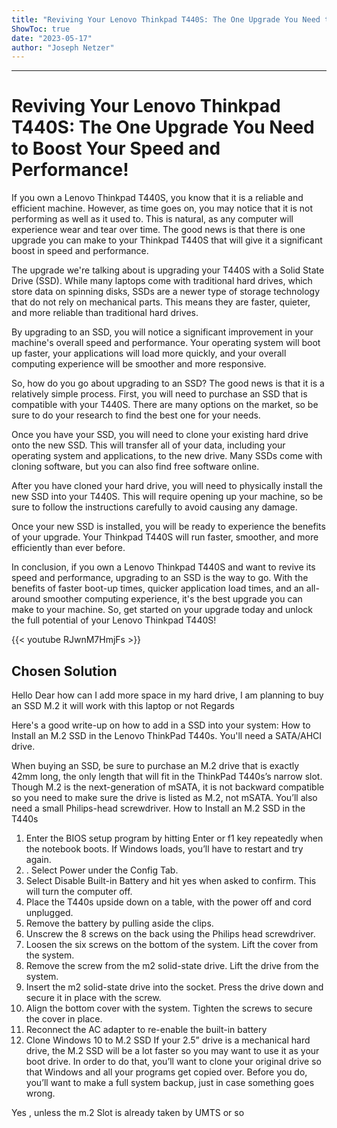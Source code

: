 ```yaml
---
title: "Reviving Your Lenovo Thinkpad T440S: The One Upgrade You Need to Boost Your Speed and Performance!"
ShowToc: true 
date: "2023-05-17"
author: "Joseph Netzer"
---
```

*****
# Reviving Your Lenovo Thinkpad T440S: The One Upgrade You Need to Boost Your Speed and Performance!

If you own a Lenovo Thinkpad T440S, you know that it is a reliable and efficient machine. However, as time goes on, you may notice that it is not performing as well as it used to. This is natural, as any computer will experience wear and tear over time. The good news is that there is one upgrade you can make to your Thinkpad T440S that will give it a significant boost in speed and performance.

The upgrade we're talking about is upgrading your T440S with a Solid State Drive (SSD). While many laptops come with traditional hard drives, which store data on spinning disks, SSDs are a newer type of storage technology that do not rely on mechanical parts. This means they are faster, quieter, and more reliable than traditional hard drives.

By upgrading to an SSD, you will notice a significant improvement in your machine's overall speed and performance. Your operating system will boot up faster, your applications will load more quickly, and your overall computing experience will be smoother and more responsive.

So, how do you go about upgrading to an SSD? The good news is that it is a relatively simple process. First, you will need to purchase an SSD that is compatible with your T440S. There are many options on the market, so be sure to do your research to find the best one for your needs.

Once you have your SSD, you will need to clone your existing hard drive onto the new SSD. This will transfer all of your data, including your operating system and applications, to the new drive. Many SSDs come with cloning software, but you can also find free software online.

After you have cloned your hard drive, you will need to physically install the new SSD into your T440S. This will require opening up your machine, so be sure to follow the instructions carefully to avoid causing any damage.

Once your new SSD is installed, you will be ready to experience the benefits of your upgrade. Your Thinkpad T440S will run faster, smoother, and more efficiently than ever before.

In conclusion, if you own a Lenovo Thinkpad T440S and want to revive its speed and performance, upgrading to an SSD is the way to go. With the benefits of faster boot-up times, quicker application load times, and an all-around smoother computing experience, it's the best upgrade you can make to your machine. So, get started on your upgrade today and unlock the full potential of your Lenovo Thinkpad T440S!

{{< youtube RJwnM7HmjFs >}} 



## Chosen Solution
 Hello Dear
how can I add more space in my hard drive, I am planning to buy an SSD M.2 it will work with this laptop or not
Regards

 Here's a good write-up on how to add in a SSD into your system: How to Install an M.2 SSD in the Lenovo ThinkPad T440s. You'll need a SATA/AHCI drive.

 When buying an SSD, be sure to purchase an M.2 drive that is exactly 42mm long, the only length that will fit in the ThinkPad T440s’s narrow slot. Though M.2 is the next-generation of mSATA, it is not backward compatible so you need to make sure the drive is listed as M.2, not mSATA.
You’ll also need a small Philips-head screwdriver.
How to Install an M.2 SSD in the T440s
1. Enter the BIOS setup program by hitting Enter or f1 key repeatedly when the notebook boots.
If Windows loads, you’ll have to restart and try again.
2. . Select Power under the Config Tab.
3. Select Disable Built-in Battery and hit yes when asked to confirm. This will turn the computer off.
4. Place the T440s upside down on a table, with the power off and cord unplugged.
5. Remove the battery by pulling aside the clips.
6. Unscrew the 8 screws on the back using the Philips head screwdriver.
7. Loosen the six screws on the bottom of the system. Lift the cover from the system.
8. Remove the screw from the m2 solid-state drive. Lift the drive from the system.
9. Insert the m2 solid-state drive into the socket. Press the drive down and secure it in place with the screw.
10. Align the bottom cover with the system. Tighten the screws to secure the cover in place.
11. Reconnect the AC adapter to re-enable the built-in battery
12.  Clone Windows 10 to M.2 SSD
If your 2.5” drive is a mechanical hard drive, the M.2 SSD will be a lot faster so you may want to use it as your boot drive.
In order to do that, you’ll want to clone your original drive so that Windows and all your programs get copied over. Before you do, you’ll want to make a full system backup, just in case something goes wrong.

 Yes , unless the m.2 Slot is already taken by UMTS or so




